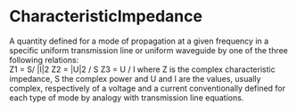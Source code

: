 CharacteristicImpedance
=======================

A quantity defined for a mode of propagation at a given frequency in a specific uniform transmission line or uniform waveguide by one of the three following relations:  
Z1 = S/ |I|2
Z2 = |U|2 / S
Z3 = U / I
where Z is the complex characteristic impedance, S the complex power and U and I are the values, usually complex, respectively of a voltage and a current conventionally defined for each type of mode by analogy with transmission line equations.

